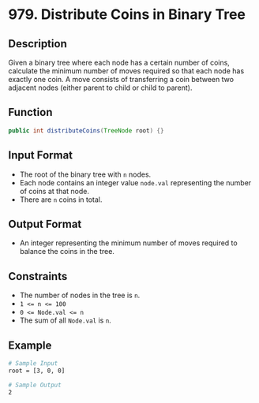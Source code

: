 # 979. Distribute Coins in Binary Tree

## Description

Given a binary tree where each node has a certain number of coins, calculate the minimum number of moves required so that each node has exactly one coin. A move consists of transferring a coin between two adjacent nodes (either parent to child or child to parent).

## Function

```java
public int distributeCoins(TreeNode root) {}
```

## Input Format

- The root of the binary tree with `n` nodes.
- Each node contains an integer value `node.val` representing the number of coins at that node.
- There are `n` coins in total.

## Output Format

- An integer representing the minimum number of moves required to balance the coins in the tree.

## Constraints

- The number of nodes in the tree is `n`.
- `1 <= n <= 100`
- `0 <= Node.val <= n`
- The sum of all `Node.val` is `n`.

## Example

```bash
# Sample Input
root = [3, 0, 0]

# Sample Output
2
```

